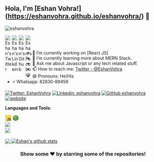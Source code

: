 ## Hola, I'm [Eshan Vohra!] (https://eshanvohra.github.io/eshanvohra/) 👋

<p align="left"> <img src="https://komarev.com/ghpvc/?username=eshanvohra&label=Views&color=blue&style=plastic" alt="eshanvohra" /> </p>

<a href="https://twitter.com/EshanVohra" target="_blank">
  <img align="left" alt="Eshan's Twitter" width="22px" src="https://cdn.jsdelivr.net/npm/simple-icons@v3/icons/twitter.svg" />
</a>
<a href="https://www.linkedin.com/in/eshan-vohra-19b43716a/" target="_blank">
  <img align="left" alt="Eshan's Linkdein" width="22px" src="https://cdn.jsdelivr.net/npm/simple-icons@v3/icons/linkedin.svg" />
</a>
<a href="https://github.com/eshanvohra" target="_blank">
  <img align="left" alt="Eshan's Github" width="22px" src="https://cdn.jsdelivr.net/npm/simple-icons@v3/icons/github.svg" />
</a>


<a href="https://www.facebook.com/eshan.vohra.16" target="_blank">
  <img align="left" alt="Eshan's Facebook" width="22px" src="https://cdn.jsdelivr.net/npm/simple-icons@v3/icons/facebook.svg" />
</a>

<br/>
<br/>



- 🔭 I’m currently working on [React JS]
- 🌱 I’m currently learning more about MERN Stack.
- 💬 Ask me about Javascript or any tech related stuff.
- 📫 How to reach me: [Twitter - @EshanVohra](https://twitter.com/EshanVohra)
- 😄 Pronouns: He/His
- ⚡ Whatsapp: 82830-89459

[![Twitter: EshanVohra](https://img.shields.io/twitter/follow/eshanvohra?style=social)](https://twitter.com/EshanVohra)
[![Linkedin: eshanvohra](https://img.shields.io/badge/-eshanvohra-blue?style=flat-square&logo=Linkedin&logoColor=white&link=https://www.linkedin.com/in/eshanvohra/)](https://www.linkedin.com/in/eshan-vohra-19b43716a/)
[![GitHub eshanvohra](https://img.shields.io/github/followers/eshanvohra?label=follow&style=social)](https://github.com/eshanvohra)
[![website](https://img.shields.io/badge/PortfolioWebsite-eshan.live-2648ff?style=flat-square&logo=google-chrome)](https://eshanvohra.github.io/eshanvohra/)


**Languages and Tools:**  


<code><img height="20" src="https://raw.githubusercontent.com/github/explore/80688e429a7d4ef2fca1e82350fe8e3517d3494d/topics/javascript/javascript.png"></code>
<code><img height="20" src="https://raw.githubusercontent.com/github/explore/80688e429a7d4ef2fca1e82350fe8e3517d3494d/topics/nodejs/nodejs.png"></code>    
<code><img height="20" src="https://www.pinclipart.com/picdir/middle/537-5374089_react-js-logo-clipart.png"></code>   
<code><img height="20" src="https://www.pngitem.com/pimgs/m/174-1746684_java-java-logo-black-png-transparent-png.png"></code>

<a href="https://github.com/eshanvohra" target="_blank">
  <img align="center" src="https://github-readme-stats.vercel.app/api/top-langs/?username=eshanvohra&theme=light&hide_langs_below=1" />
</a>
<a href="https://github.com/eshanvohra" target="_blank">
 <img align="center" src="https://github-readme-stats.vercel.app/api?username=eshanvohra&show_icons=true&theme=light&line_height=27" alt="Eshan's github stats"/>
</a>


<div align="center">

### Show some ❤️ by starring some of the repositories!

</div>

